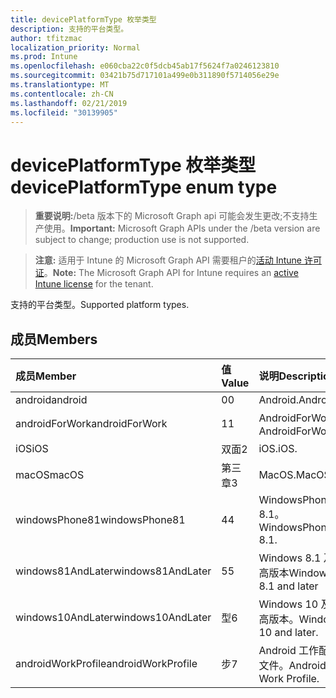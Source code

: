```yaml
---
title: devicePlatformType 枚举类型
description: 支持的平台类型。
author: tfitzmac
localization_priority: Normal
ms.prod: Intune
ms.openlocfilehash: e060cba22c0f5dcb45ab17f5624f7a0246123810
ms.sourcegitcommit: 03421b75d717101a499e0b311890f5714056e29e
ms.translationtype: MT
ms.contentlocale: zh-CN
ms.lasthandoff: 02/21/2019
ms.locfileid: "30139905"
---
```

# <a name="deviceplatformtype-enum-type"></a><span data-ttu-id="3b66b-103">devicePlatformType 枚举类型</span><span class="sxs-lookup"><span data-stu-id="3b66b-103">devicePlatformType enum type</span></span>

> <span data-ttu-id="3b66b-104">**重要说明:**/beta 版本下的 Microsoft Graph api 可能会发生更改;不支持生产使用。</span><span class="sxs-lookup"><span data-stu-id="3b66b-104">**Important:** Microsoft Graph APIs under the /beta version are subject to change; production use is not supported.</span></span>

> <span data-ttu-id="3b66b-105">**注意:** 适用于 Intune 的 Microsoft Graph API 需要租户的[活动 Intune 许可证](https://go.microsoft.com/fwlink/?linkid=839381)。</span><span class="sxs-lookup"><span data-stu-id="3b66b-105">**Note:** The Microsoft Graph API for Intune requires an [active Intune license](https://go.microsoft.com/fwlink/?linkid=839381) for the tenant.</span></span>

<span data-ttu-id="3b66b-106">支持的平台类型。</span><span class="sxs-lookup"><span data-stu-id="3b66b-106">Supported platform types.</span></span>

## <a name="members"></a><span data-ttu-id="3b66b-107">成员</span><span class="sxs-lookup"><span data-stu-id="3b66b-107">Members</span></span>
|<span data-ttu-id="3b66b-108">成员</span><span class="sxs-lookup"><span data-stu-id="3b66b-108">Member</span></span>|<span data-ttu-id="3b66b-109">值</span><span class="sxs-lookup"><span data-stu-id="3b66b-109">Value</span></span>|<span data-ttu-id="3b66b-110">说明</span><span class="sxs-lookup"><span data-stu-id="3b66b-110">Description</span></span>|
|:---|:---|:---|
|<span data-ttu-id="3b66b-111">android</span><span class="sxs-lookup"><span data-stu-id="3b66b-111">android</span></span>|<span data-ttu-id="3b66b-112">0</span><span class="sxs-lookup"><span data-stu-id="3b66b-112">0</span></span>|<span data-ttu-id="3b66b-113">Android.</span><span class="sxs-lookup"><span data-stu-id="3b66b-113">Android.</span></span>|
|<span data-ttu-id="3b66b-114">androidForWork</span><span class="sxs-lookup"><span data-stu-id="3b66b-114">androidForWork</span></span>|<span data-ttu-id="3b66b-115">1</span><span class="sxs-lookup"><span data-stu-id="3b66b-115">1</span></span>|<span data-ttu-id="3b66b-116">AndroidForWork。</span><span class="sxs-lookup"><span data-stu-id="3b66b-116">AndroidForWork.</span></span>|
|<span data-ttu-id="3b66b-117">iOS</span><span class="sxs-lookup"><span data-stu-id="3b66b-117">iOS</span></span>|<span data-ttu-id="3b66b-118">双面</span><span class="sxs-lookup"><span data-stu-id="3b66b-118">2</span></span>|<span data-ttu-id="3b66b-119">iOS.</span><span class="sxs-lookup"><span data-stu-id="3b66b-119">iOS.</span></span>|
|<span data-ttu-id="3b66b-120">macOS</span><span class="sxs-lookup"><span data-stu-id="3b66b-120">macOS</span></span>|<span data-ttu-id="3b66b-121">第三章</span><span class="sxs-lookup"><span data-stu-id="3b66b-121">3</span></span>|<span data-ttu-id="3b66b-122">MacOS.</span><span class="sxs-lookup"><span data-stu-id="3b66b-122">MacOS.</span></span>|
|<span data-ttu-id="3b66b-123">windowsPhone81</span><span class="sxs-lookup"><span data-stu-id="3b66b-123">windowsPhone81</span></span>|<span data-ttu-id="3b66b-124">4</span><span class="sxs-lookup"><span data-stu-id="3b66b-124">4</span></span>|<span data-ttu-id="3b66b-125">WindowsPhone 8.1。</span><span class="sxs-lookup"><span data-stu-id="3b66b-125">WindowsPhone 8.1.</span></span>|
|<span data-ttu-id="3b66b-126">windows81AndLater</span><span class="sxs-lookup"><span data-stu-id="3b66b-126">windows81AndLater</span></span>|<span data-ttu-id="3b66b-127">5</span><span class="sxs-lookup"><span data-stu-id="3b66b-127">5</span></span>|<span data-ttu-id="3b66b-128">Windows 8.1 及更高版本</span><span class="sxs-lookup"><span data-stu-id="3b66b-128">Windows 8.1 and later</span></span>|
|<span data-ttu-id="3b66b-129">windows10AndLater</span><span class="sxs-lookup"><span data-stu-id="3b66b-129">windows10AndLater</span></span>|<span data-ttu-id="3b66b-130">型</span><span class="sxs-lookup"><span data-stu-id="3b66b-130">6</span></span>|<span data-ttu-id="3b66b-131">Windows 10 及更高版本。</span><span class="sxs-lookup"><span data-stu-id="3b66b-131">Windows 10 and later.</span></span>|
|<span data-ttu-id="3b66b-132">androidWorkProfile</span><span class="sxs-lookup"><span data-stu-id="3b66b-132">androidWorkProfile</span></span>|<span data-ttu-id="3b66b-133">步</span><span class="sxs-lookup"><span data-stu-id="3b66b-133">7</span></span>|<span data-ttu-id="3b66b-134">Android 工作配置文件。</span><span class="sxs-lookup"><span data-stu-id="3b66b-134">Android Work Profile.</span></span>|




